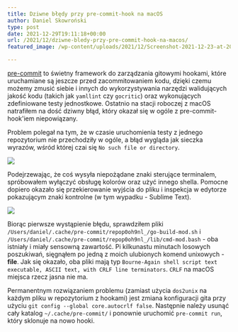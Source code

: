 ```yaml
---
title: Dziwne błędy przy pre-commit-hook na macOS
author: Daniel Skowroński
type: post
date: 2021-12-29T19:11:18+00:00
url: /2021/12/dziwne-bledy-przy-pre-commit-hook-na-macos/
featured_image: /wp-content/uploads/2021/12/Screenshot-2021-12-23-at-20.52.44.png

---
```

[pre-commit][1] to świetny framework do zarządzania gitowymi hookami, które uruchamiane są jeszcze przed zacommitowaniem kodu, dzięki czemu możemy zmusić siebie i innych do wykorzystywania narzędzi walidujących jakość kodu (takich jak `yamllint` czy `gocritic`) oraz wykonujących zdefiniowane testy jednostkowe. Ostatnio na stacji roboczej z macOS natrafiłem na dość dziwny błąd, który okazał się w ogóle z pre-commit-hook'iem niepowiązany.

Problem polegał na tym, że w czasie uruchomienia testy z jednego repozytorium nie przechodziły w ogóle, a błąd wygląda jak sieczka wyrazów, wśród której czai się `No such file or directory`.

![](/wp-content/uploads/2021/12/Screenshot-2021-12-23-at-20.52.44.png)

Podejrzewając, że coś wysyła niepożądane znaki sterujące terminalem, spróbowałem wyłączyć obsługę kolorów oraz użyć innego shella. Pomocne dopiero okazało się przekierowanie wyjścia do pliku i inspekcja w edytorze pokazującym znaki kontrolne (w tym wypadku - Sublime Text).

![](/wp-content/uploads/2021/12/Screenshot-2021-12-23-at-20.53.22.png)

Biorąc pierwsze wystąpienie błędu, sprawdziłem pliki `/Users/daniel/.cache/pre-commit/repop0oh9nl_/go-build-mod.sh` i `/Users/daniel/.cache/pre-commit/repop0oh9nl_/lib/cmd-mod.bash` - oba istniały i miały sensowną zawartość. Pi kilkunastu minutach losowych poszukiwań, sięgnąłem po jedną z moich ulubionych komend unixowych - **file**. Jak się okazało, oba pliki mają typ `Bourne-Again shell script text executable, ASCII text, with CRLF line terminators`. `CRLF` na macOS miejsca rzecz jasna nie ma.

Permanentnym rozwiązaniem problemu (zamiast użycia `dos2unix` na każdym pliku w repozytorium z hookami) jest zmiana konfiguracji gita przy użyciu `git config --global core.autocrlf false`. Następnie należy usunąć cały katalog `~/.cache/pre-commit/` i ponownie uruchomić `pre-commit run`, który sklonuje na nowo hooki.

 [1]: https://pre-commit.com/